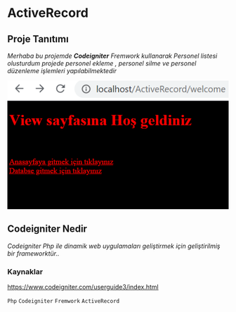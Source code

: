 # ActiveRecord

## Proje Tanıtımı 

*Merhaba bu projemde 
**Codeigniter** Fremwork kullanarak Personel listesi olusturdum projede personel ekleme , personel silme ve personel düzenleme işlemleri yapılabilmektedir* 

![metin](https://github.com/emreilhangithub/ActiveRecord/blob/main/images/anasayfa.PNG)

## Codeigniter Nedir 

*Codeigniter Php ile dinamik web uygulamaları geliştirmek için geliştirilmiş bir frameworktür..*

### Kaynaklar ###
https://www.codeigniter.com/userguide3/index.html

```Php``` ```Codeigniter``` ```Fremwork``` ```ActiveRecord```

 

